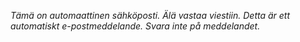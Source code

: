 _T&auml;m&auml; on automaattinen s&auml;hk&ouml;posti. &Auml;l&auml; vastaa viestiin._
_Detta &auml;r ett automatiskt e-postmeddelande. Svara inte p&aring; meddelandet._
